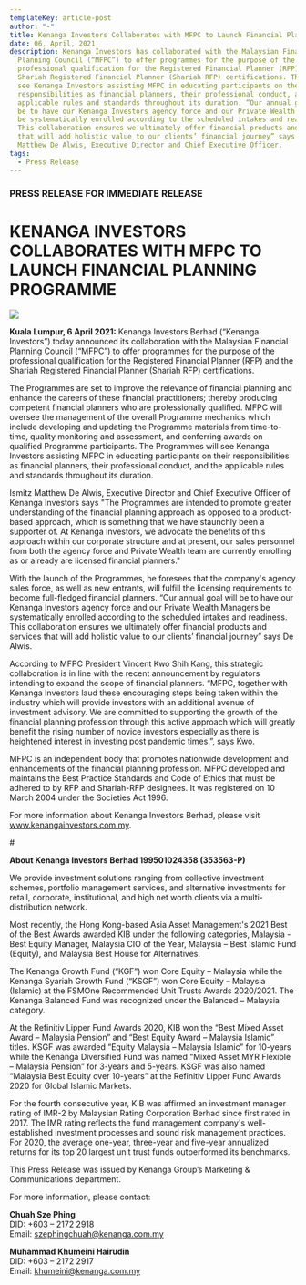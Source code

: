 ```yaml
---
templateKey: article-post
author: "-"
title: Kenanga Investors Collaborates with MFPC to Launch Financial Planning Programme
date: 06, April, 2021
description: Kenanga Investors has collaborated with the Malaysian Financial
  Planning Council (“MFPC”) to offer programmes for the purpose of the
  professional qualification for the Registered Financial Planner (RFP) and the
  Shariah Registered Financial Planner (Shariah RFP) certifications. This will
  see Kenanga Investors assisting MFPC in educating participants on their
  responsibilities as financial planners, their professional conduct, and the
  applicable rules and standards throughout its duration. “Our annual goal will
  be to have our Kenanga Investors agency force and our Private Wealth Managers
  be systematically enrolled according to the scheduled intakes and readiness.
  This collaboration ensures we ultimately offer financial products and services
  that will add holistic value to our clients’ financial journey” says Ismitz
  Matthew De Alwis, Executive Director and Chief Executive Officer.
tags:
  - Press Release
---
```

### PRESS RELEASE FOR IMMEDIATE RELEASE

# KENANGA INVESTORS COLLABORATES WITH MFPC TO LAUNCH FINANCIAL PLANNING PROGRAMME

![](/img/2021-04-06-kenanga-investors-collaborates-with-mfpc-to-launch-financial-planning-programme.png)

**Kuala Lumpur, 6 April 2021:** Kenanga Investors Berhad (“Kenanga Investors”) today announced its collaboration with the Malaysian Financial Planning Council (“MFPC”) to offer programmes for the purpose of the professional qualification for the Registered Financial Planner (RFP) and the Shariah Registered Financial Planner (Shariah RFP) certifications.

The Programmes are set to improve the relevance of financial planning and enhance the careers of these financial practitioners; thereby producing competent financial planners who are professionally qualified. MFPC will oversee the management of the overall Programme mechanics which include developing and updating the Programme materials from time-to-time, quality monitoring and assessment, and conferring awards on qualified Programme participants. The Programmes will see Kenanga Investors assisting MFPC in educating participants on their responsibilities as financial planners, their professional conduct, and the applicable rules and standards throughout its duration.

Ismitz Matthew De Alwis, Executive Director and Chief Executive Officer of Kenanga Investors says "The Programmes are intended to promote greater understanding of the financial planning approach as opposed to a product-based approach, which is something that we have staunchly been a supporter of. At Kenanga Investors, we advocate the benefits of this approach within our corporate structure and at present, our sales personnel from both the agency force and Private Wealth team are currently enrolling as or already are licensed financial planners."

With the launch of the Programmes, he foresees that the company's agency sales force, as well as new entrants, will fulfill the licensing requirements to become full-fledged financial planners. “Our annual goal will be to have our Kenanga Investors agency force and our Private Wealth Managers be systematically enrolled according to the scheduled intakes and readiness. This collaboration ensures we ultimately offer financial products and services that will add holistic value to our clients’ financial journey” says De Alwis.

According to MFPC President Vincent Kwo Shih Kang, this strategic collaboration is in line with the recent announcement by regulators intending to expand the scope of financial planners. “MFPC, together with Kenanga Investors laud these encouraging steps being taken within the industry which will provide investors with an additional avenue of investment advisory. We are committed to supporting the growth of the financial planning profession through this active approach which will greatly benefit the rising number of novice investors especially as there is heightened interest in investing post pandemic times.”, says Kwo.

MFPC is an independent body that promotes nationwide development and enhancements of the financial planning profession. MFPC developed and maintains the Best Practice Standards and Code of Ethics that must be adhered to by RFP and Shariah-RFP designees. It was registered on 10 March 2004 under the Societies Act 1996.

For more information about Kenanga Investors Berhad, please visit www.kenangainvestors.com.my. 

\#

**About Kenanga Investors Berhad 199501024358 (353563-P)**

We provide investment solutions ranging from collective investment schemes, portfolio management services, and alternative investments for retail, corporate, institutional, and high net worth clients via a multi-distribution network.

Most recently, the Hong Kong-based Asia Asset Management's 2021 Best of the Best Awards awarded KIB under the following categories, Malaysia - Best Equity Manager, Malaysia CIO of the Year, Malaysia – Best Islamic Fund (Equity), and Malaysia Best House for Alternatives.

The Kenanga Growth Fund (“KGF”) won Core Equity – Malaysia while the Kenanga Syariah Growth Fund (“KSGF”) won Core Equity – Malaysia (Islamic) at the FSMOne Recommended Unit Trusts Awards 2020/2021. The Kenanga Balanced Fund was recognized under the Balanced – Malaysia category.

At the Refinitiv Lipper Fund Awards 2020, KIB won the “Best Mixed Asset Award – Malaysia Pension” and “Best Equity Award – Malaysia Islamic” titles. KSGF was awarded “Equity Malaysia – Malaysia Islamic” for 10-years while the Kenanga Diversified Fund was named “Mixed Asset MYR Flexible – Malaysia Pension” for 3-years and 5-years. KSGF was also named “Malaysia Best Equity over 10-years” at the Refinitiv Lipper Fund Awards 2020 for Global Islamic Markets.

For the fourth consecutive year, KIB was affirmed an investment manager rating of IMR-2 by Malaysian Rating Corporation Berhad since first rated in 2017. The IMR rating reflects the fund management company's well-established investment processes and sound risk management practices. For 2020, the average one-year, three-year and five-year annualized returns for its top 20 largest unit trust funds outperformed its benchmarks.

This Press Release was issued by Kenanga Group’s Marketing & Communications department.

For more information, please contact:

**Chuah Sze Phing**\
DID: +603 – 2172 2918\
Email: szephingchuah@kenanga.com.my

**Muhammad Khumeini Hairudin**\
DID: +603 – 2172 2917\
Email: khumeini@kenanga.com.my